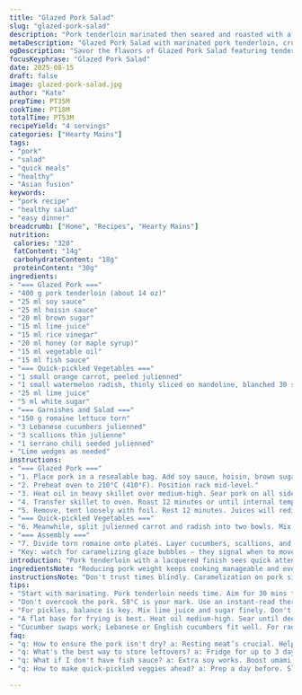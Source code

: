 ```yaml
---
title: "Glazed Pork Salad"
slug: "glazed-pork-salad"
description: "Pork tenderloin marinated then seared and roasted with a sticky glaze. Paired with quick-pickled rainbow carrots and watermelon radishes for a crunchy, tangy punch. Fresh romaine, Lebanese cucumbers, scallions, and serrano slices bring brightness. Lime juice and reserved pickling liquid dress the salad adding acidity and snap. A honey substitute and fish sauce tweak the sweet-salty balance. Timing relies on visual and tactile cues over clocks for meat and pickles. Simple, versatile, avoiding dairy, nuts, and eggs. Useful tricks for resting meat and handling delicate veggies included."
metaDescription: "Glazed Pork Salad with marinated pork tenderloin, crunchy quick-pickled vegetables, and a zesty lime dressing. Perfect for a fresh dinner option."
ogDescription: "Savor the flavors of Glazed Pork Salad featuring tender pork and vibrant veggies, all tied together with a tangy dressing. A delicious meal."
focusKeyphrase: "Glazed Pork Salad"
date: 2025-08-15
draft: false
image: glazed-pork-salad.jpg
author: "Kate"
prepTime: PT35M
cookTime: PT18M
totalTime: PT53M
recipeYield: "4 servings"
categories: ["Hearty Mains"]
tags:
- "pork"
- "salad"
- "quick meals"
- "healthy"
- "Asian fusion"
keywords:
- "pork recipe"
- "healthy salad"
- "easy dinner"
breadcrumb: ["Home", "Recipes", "Hearty Mains"]
nutrition: 
 calories: "320"
 fatContent: "14g"
 carbohydrateContent: "18g"
 proteinContent: "30g"
ingredients:
- "=== Glazed Pork ==="
- "400 g pork tenderloin (about 14 oz)"
- "25 ml soy sauce"
- "25 ml hoisin sauce"
- "20 ml brown sugar"
- "15 ml lime juice"
- "15 ml rice vinegar"
- "20 ml honey (or maple syrup)"
- "15 ml vegetable oil"
- "15 ml fish sauce"
- "=== Quick-pickled Vegetables ==="
- "1 small orange carrot, peeled julienned"
- "1 small watermelon radish, thinly sliced on mandoline, blanched 30 seconds"
- "25 ml lime juice"
- "5 ml white sugar"
- "=== Garnishes and Salad ==="
- "150 g romaine lettuce torn"
- "3 Lebanese cucumbers julienned"
- "3 scallions thin julienne"
- "1 serrano chili seeded julienned"
- "Lime wedges as needed"
instructions:
- "=== Glazed Pork ==="
- "1. Place pork in a resealable bag. Add soy sauce, hoisin, brown sugar, lime juice, rice vinegar. Massage to coat. Rest 10 minutes at room temperature or refrigerate up to 8 hours. Drain pork, keep marinade aside. Stir honey and fish sauce into marinade."
- "2. Preheat oven to 210°C (410°F). Position rack mid-level."
- "3. Heat oil in heavy skillet over medium-high. Sear pork on all sides until deeply browned, about 4 minutes. Pour marinade in; it will bubble. Sear pork turning occasionally to coat glaze thickening — coats the meat as caramel forms."
- "4. Transfer skillet to oven. Roast 12 minutes or until internal temp reads 58°C (136°F) on instant-read. Turn pork gently halfway through. Don’t overcook or it dries."
- "5. Remove, tent loosely with foil. Rest 12 minutes. Juices will redistribute, resulting in tender slices. Slice thin against grain just before plating."
- "=== Quick-pickled Vegetables ==="
- "6. Meanwhile, split julienned carrot and radish into two bowls. Mix lime juice and sugar evenly between both. Let sit 12-15 minutes. Drain before plating, but reserve pickling liquid for drizzling salad."
- "=== Assembly ==="
- "7. Divide torn romaine onto plates. Layer cucumbers, scallions, and chili slices. Add pork slices on top. Scatter pickled carrot and radish. Drizzle reserved pork glaze and pickling juices over everything to balance richness and brightness. Serve with lime wedges."
- "Key: watch for caramelizing glaze bubbles — they signal when to move to oven. Pickling times short—vegetables should snap crisp with slight tartness. Resting meat is non-negotiable for juiciness. If no thermometer, press pork gently: it should yield slightly but resist. Swap watermelon radish for peeled yellow beet or even daikon. Fish sauce boosts umami, but use soy extra if none on hand. Honey swap means watch glaze viscosity. Fry pan with thick base prevents burning sugar in marinade. Too salty? Add squeeze more lime before glaze step."
introduction: "Pork tenderloin with a lacquered finish sees quick attention to technique — marinade, sear, roast. Each step has a sensory checkpoint: the sizzle and caramelization in the pan; the amber bubbles locking flavor. Vegetables thinly sliced then lightly pickled offer contrast — crunch and vibrancy against warm soy-sweet pork. A splash of lime wakes the dish up midway, cutting the richness. No fuss on timing — feel the meat, watch the glaze, observe the color of quick pickles. Everyone has variations at hand so fish sauce and watermelon radish swap ease pantry constraints. Resting meat is more than tradition — it's the difference between dry disappointment and well-earned tenderness. Skipping steps means shortcuts, don’t cheat your results."
ingredientsNote: "Reducing pork weight keeps cooking manageable and even. Brown sugar swaps white to deepen glaze tone. Fish sauce adds depth, but if missing, double soy. Honey can be replaced with maple syrup for earthiness or agave to dial sweetness down. Watermelon radish delivers crunch and mild bitterness but yellow beet or daikon are fine alternatives. Blanching radish just 30 seconds softens it but preserves that snap. Remember to reserve all pickling and marinade liquids for finishing sauces — lost flavor opportunities if discarded. Israeli or English cucumbers work in place of Lebanese. Keep oils neutral to not overpower glaze."
instructionsNote: "Don't trust times blindly. Caramelization on pork signals readiness for oven, listen and watch the bubbling glaze. Use instant-read thermometer, aiming for medium rare at 58°C, resting temp will rise a bit more. Flip in marinade during roasting to distribute sticky syrup evenly. Resting meat under foil traps heat and redistributes juices preventing drying on slicing. Vegetables need quick acid soak for bite and preservation but over-soaking leads to limp textures — test by pressing sample piece. Always strain pickles well to avoid watery salad. Layering salad foundation of lettuce prevents soggy bottom. Dress salad at plating time, never ahead. If pan glaze bubbles burn too fast lower heat next time; caramelized sugars are tricky but nonnegotiable flavor."
tips:
- "Start with marinating. Pork tenderloin needs time. Aim for 30 mins to 8 hours. Build flavor. Soy, hoisin, lime — work them in well. Watch for bubbles in the pan."
- "Don't overcook the pork. 58°C is your mark. Use an instant-read thermometer. Juices need to redistribute, tent with foil after roasting. Rest 12 mins — means tender slices, less dryness."
- "For pickles, balance is key. Mix lime juice and sugar finely. Don't soak too long. Crisp is what you're after. Keep a close eye. Drain well before using — avoid watery salad."
- "A flat base for frying is best. Heat oil medium-high. Sear until deeply browned. That's your cue. Avoid too high heat — sugar burns fast. Stay vigilant. Keep pork moving, glazy goodness."
- "Cucumber swaps work; Lebanese or English cucumbers fit well. For radishes, yellow beet or daikon — all about texture. Check the snap. Quick blanch if needed, but only 30 seconds."
faq:
- "q: How to ensure the pork isn't dry? a: Resting meat’s crucial. Helps juices redistribute. Avoid cooking over 58°C. Use thermometer. Look for visual cues."
- "q: What's the best way to store leftovers? a: Fridge for up to 3 days. Keep pork separate. Salad wilts fast. Pickles retain crunch if sealed tight. Reheat pork slowly."
- "q: What if I don't have fish sauce? a: Extra soy works. Boost umami that way. Flavor depth remains crucial. If skipping honey for maples, adjust sweetness accordingly."
- "q: How to make quick-pickled veggies ahead? a: Prep a day before. Slice and soak in marinade. Store chilled. Drain before using. Keep in mind — freshness is best."

---
```

